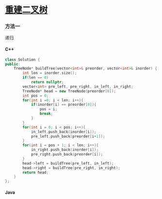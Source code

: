 # [重建二叉树](https://www.nowcoder.com/practice/8a19cbe657394eeaac2f6ea9b0f6fcf6?tpId=13&tqId=11157&tPage=1&rp=1&ru=%2Fta%2Fcoding-interviews&qru=%2Fta%2Fcoding-interviews%2Fquestion-ranking)

### 方法一

递归

#### C++

```C++
class Solution {
public:
    TreeNode* buildTree(vector<int>& preorder, vector<int>& inorder) {
        int len = inorder.size();
        if(len == 0)
            return nullptr;
        vector<int> pre_left, pre_right, in_left, in_right;
        TreeNode* head = new TreeNode(preorder[0]);
        int pos = 0;
        for(int i =0; i < len; i++){
            if(inorder[i] == preorder[0]){
                pos = i;
                break;
            }
        }
        for(int i = 0; i < pos; i++){
            in_left.push_back(inorder[i]);
            pre_left.push_back(preorder[i+1]);
        }
        for(int i = pos + 1; i < len; i++){
            in_right.push_back(inorder[i]);
            pre_right.push_back(preorder[i]);
        }
        head->left = buildTree(pre_left, in_left);
        head->right = buildTree(pre_right, in_right);
        return head;
    }
};
```

#### Java

```Java

```

